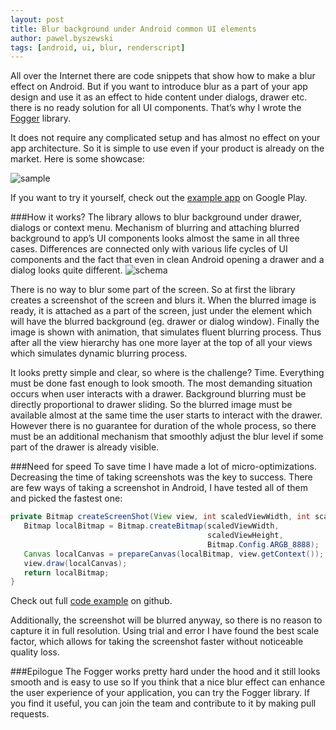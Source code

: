```yaml
---
layout: post
title: Blur background under Android common UI elements
author: pawel.byszewski
tags: [android, ui, blur, renderscript]
---
```

All over the Internet there are code snippets that show how to make a blur effect on Android. But if you want to
introduce blur as a part of your app design and use it as an effect to hide content under dialogs, drawer etc. there is
no ready solution for all UI components. That’s why I wrote the [Fogger](https://github.com/allegro/fogger) library. 

It does not require any complicated setup and has almost no effect on your app architecture. So it is simple to use
even if your product is already on the market. Here is some showcase:

![sample](/img/articles/2015-07-30/sample.gif)

If you want to try it yourself, check out the 
[example app](https://play.google.com/store/apps/details?id=pl.allegro.foggerexample) on Google Play.


###How it works?
The library allows to blur background under drawer, dialogs or context menu. Mechanism of blurring and attaching
blurred background to app’s UI components looks almost the same in all three cases. Differences are connected only
with various life cycles of UI components and the fact that even in clean Android opening a drawer and a dialog looks
quite different. 
![schema](/img/articles/2015-07-30/schema.png)

There is no way to blur some part of the screen. So at first the library creates a screenshot of the
screen and blurs it. When the blurred image is ready, it is attached as a part of the screen, just under the element which will 
have the blurred background (eg. drawer or dialog window). Finally the image is shown with animation, that simulates fluent
blurring process. Thus after all the view hierarchy has one more layer at the top of all your views which simulates dynamic blurring process.

It looks pretty simple and clear, so where is the challenge? Time. Everything must be done fast enough to look smooth.
The most demanding situation occurs when user interacts with a drawer. Background blurring must be directly proportional
to drawer sliding. So the blurred image must be available almost at the same time the user starts to interact with the
drawer. However there is no guarantee for duration of the whole process, so there must be an additional mechanism that
smoothly adjust the blur level if some part of the drawer is already visible.

###Need for speed
To save time I have made a lot of micro-optimizations. Decreasing the time of taking screenshots was the key to success. There are few ways of taking a screenshot in Android, I have tested all of them and picked the fastest one:

```java
private Bitmap createScreenShot(View view, int scaledViewWidth, int scaledViewHeight) {
   Bitmap localBitmap = Bitmap.createBitmap(scaledViewWidth, 
                                            scaledViewHeight, 
                                            Bitmap.Config.ARGB_8888);
   Canvas localCanvas = prepareCanvas(localBitmap, view.getContext());
   view.draw(localCanvas);
   return localBitmap;
}
```

Check out full [code example](https://github.com/allegro/fogger/tree/master/example) on github.

Additionally, the screenshot will be blurred anyway, so there is no reason to capture it in full resolution. Using
trial and error I have found the best scale factor, which allows for taking the screenshot faster without noticeable
quality loss.


###Epilogue
The Fogger works pretty hard under the hood and it still looks smooth and is easy to use so If you think that a nice blur effect can enhance the user experience of your application, you can try the Fogger library. If you find it useful, you can join the team and contribute to it by making pull requests.  



